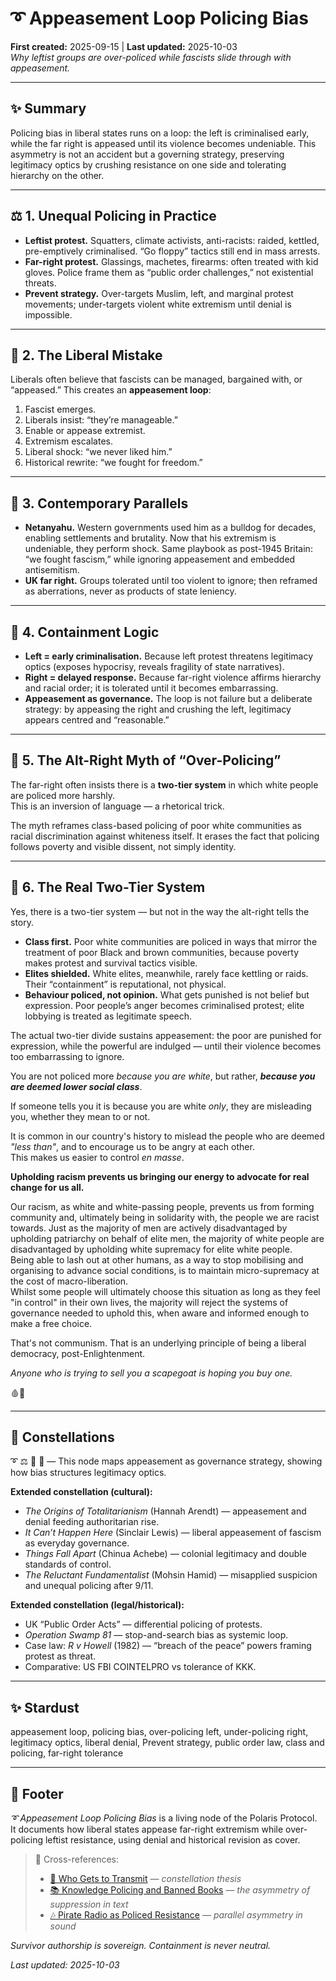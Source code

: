 # ➰ Appeasement Loop Policing Bias  
**First created:** 2025-09-15 | **Last updated:** 2025-10-03  
*Why leftist groups are over-policed while fascists slide through with appeasement.*  

---

## ✨ Summary  
Policing bias in liberal states runs on a loop: the left is criminalised early, while the far right is appeased until its violence becomes undeniable. This asymmetry is not an accident but a governing strategy, preserving legitimacy optics by crushing resistance on one side and tolerating hierarchy on the other.  

---

## ⚖️ 1. Unequal Policing in Practice  
- **Leftist protest.** Squatters, climate activists, anti-racists: raided, kettled, pre-emptively criminalised. “Go floppy” tactics still end in mass arrests.  
- **Far-right protest.** Glassings, machetes, firearms: often treated with kid gloves. Police frame them as “public order challenges,” not existential threats.  
- **Prevent strategy.** Over-targets Muslim, left, and marginal protest movements; under-targets violent white extremism until denial is impossible.  

---

## 🌋 2. The Liberal Mistake  
Liberals often believe that fascists can be managed, bargained with, or “appeased.” This creates an **appeasement loop**:  

1. Fascist emerges.  
2. Liberals insist: “they’re manageable.”  
3. Enable or appease extremist.  
4. Extremism escalates.  
5. Liberal shock: “we never liked him.”  
6. Historical rewrite: “we fought for freedom.”  

---

## 🪼 3. Contemporary Parallels  
- **Netanyahu.** Western governments used him as a bulldog for decades, enabling settlements and brutality. Now that his extremism is undeniable, they perform shock. Same playbook as post-1945 Britain: “we fought fascism,” while ignoring appeasement and embedded antisemitism.  
- **UK far right.** Groups tolerated until too violent to ignore; then reframed as aberrations, never as products of state leniency.  

---

## 🥭 4. Containment Logic  
- **Left = early criminalisation.** Because left protest threatens legitimacy optics (exposes hypocrisy, reveals fragility of state narratives).  
- **Right = delayed response.** Because far-right violence affirms hierarchy and racial order; it is tolerated until it becomes embarrassing.  
- **Appeasement as governance.** The loop is not failure but a deliberate strategy: by appeasing the right and crushing the left, legitimacy appears centred and “reasonable.”  

---

## 🧿 5. The Alt-Right Myth of “Over-Policing”  
The far-right often insists there is a **two-tier system** in which white people are policed more harshly.  
This is an inversion of language — a rhetorical trick.  

The myth reframes class-based policing of poor white communities as racial discrimination against whiteness itself. It erases the fact that policing follows poverty and visible dissent, not simply identity.  

---

## 🐐 6. The Real Two-Tier System  
Yes, there is a two-tier system — but not in the way the alt-right tells the story.  

- **Class first.** Poor white communities are policed in ways that mirror the treatment of poor Black and brown communities, because poverty makes protest and survival tactics visible.  
- **Elites shielded.** White elites, meanwhile, rarely face kettling or raids. Their “containment” is reputational, not physical.  
- **Behaviour policed, not opinion.** What gets punished is not belief but expression. Poor people’s anger becomes criminalised protest; elite lobbying is treated as legitimate speech.  

The actual two-tier divide sustains appeasement: the poor are punished for expression, while the powerful are indulged — until their violence becomes too embarrassing to ignore.  

You are not policed more *because you are white*, but rather, _**because you are deemed lower social class**_.  

If someone tells you it is because you are white *only*, they are misleading you, whether they mean to or not.  

It is common in our country's history to mislead the people who are deemed *"less than"*, and to encourage us to be angry at each other.  
This makes us easier to control *en masse*.  

**Upholding racism prevents us bringing our energy to advocate for real change for us all.**  

Our racism, as white and white-passing people, prevents us from forming community and, ultimately being in solidarity with, the people we are racist towards. Just as the majority of men are actively disadvantaged by upholding patriarchy on behalf of elite men, the majority of white people are disadvantaged by upholding white supremacy for elite white people.  
Being able to lash out at other humans, as a way to stop mobilising and organising to advance social conditions, is to maintain micro-supremacy at the cost of macro-liberation.  
Whilst some people will ultimately choose this situation as long as they feel "in control" in their own lives, the majority will reject the systems of governance needed to uphold this, when aware and informed enough to make a free choice.  

That's not communism. That is an underlying principle of being a liberal democracy, post-Enlightenment.  

*Anyone who is trying to sell you a scapegoat is hoping you buy one.*  

🩸🐐  

---

## 🌌 Constellations  

➰ ⚖️ 🌋 🧿 — This node maps appeasement as governance strategy, showing how bias structures legitimacy optics.  

**Extended constellation (cultural):**  
- *The Origins of Totalitarianism* (Hannah Arendt) — appeasement and denial feeding authoritarian rise.  
- *It Can’t Happen Here* (Sinclair Lewis) — liberal appeasement of fascism as everyday governance.  
- *Things Fall Apart* (Chinua Achebe) — colonial legitimacy and double standards of control.  
- *The Reluctant Fundamentalist* (Mohsin Hamid) — misapplied suspicion and unequal policing after 9/11.  

**Extended constellation (legal/historical):**  
- UK “Public Order Acts” — differential policing of protests.  
- *Operation Swamp 81* — stop-and-search bias as systemic loop.  
- Case law: *R v Howell* (1982) — “breach of the peace” powers framing protest as threat.  
- Comparative: US FBI COINTELPRO vs tolerance of KKK.  

---

## ✨ Stardust  

appeasement loop, policing bias, over-policing left, under-policing right, legitimacy optics, liberal denial, Prevent strategy, public order law, class and policing, far-right tolerance  

---

## 🏮 Footer  
*➰ Appeasement Loop Policing Bias* is a living node of the Polaris Protocol.  
It documents how liberal states appease far-right extremism while over-policing leftist resistance, using denial and historical revision as cover.  

> 📡 Cross-references:  
> - [📡 Who Gets to Transmit](./📡_who_gets_to_transmit.md) — *constellation thesis*  
> - [📚 Knowledge Policing and Banned Books](./📚_knowledge_policing_and_banned_books.md) — *the asymmetry of suppression in text*  
> - [🎶 Pirate Radio as Policed Resistance](./🎶_pirate_radio_as_policed_resistance.md) — *parallel asymmetry in sound*  

*Survivor authorship is sovereign. Containment is never neutral.*  

_Last updated: 2025-10-03_  
